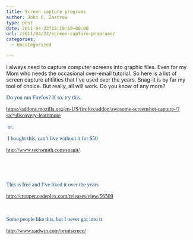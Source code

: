 ```yaml
---
title: Screen capture programs
author: John C. Zastrow
type: post
date: 2011-04-22T15:19:59+00:00
url: /2011/04/22/screen-capture-programs/
categories:
  - Uncategorized

---
```

I always need to capture computer screens into graphic files. Even for my Mom who needs the occasional over-email tutorial. So here is a list of screen capture utitlities that I&#8217;ve used over the years. Snag-it is by far my tool of choice. But really, all will work. Do you know of any more?

<!--[if gte mso 9]><xml>     Normal    0                false    false    false       EN-US    X-NONE    X-NONE                                                      MicrosoftInternetExplorer4                                                     </xml><![endif]-->

<!--[if gte mso 9]><xml>                                                                                                                                                                                                                                                                                                                                                                                                                                </xml><![endif]-->

<!--[if gte mso 10]>




 <![endif]-->

<p class="MsoNormal">
  <span style="font-size: 11.0pt; font-family: 'Calibri','sans-serif'; color: #1f497d;">Do you run Firefox? If so, try this.</span>
</p>

<p class="MsoNormal">
  <span style="font-size: 11.0pt; font-family: 'Calibri','sans-serif'; color: #1f497d;"><a href="https://addons.mozilla.org/en-US/firefox/addon/awesome-screenshot-capture-/?src=discovery-learnmore" class="broken_link">https://addons.mozilla.org/en-US/firefox/addon/awesome-screenshot-capture-/?src=discovery-learnmore</a></span>
</p>

<p class="MsoNormal">
  <span style="font-size: 11.0pt; font-family: 'Calibri','sans-serif'; color: #1f497d;"> or..</span>
</p>

<p class="MsoNormal">
  <span style="font-size: 11.0pt; font-family: 'Calibri','sans-serif'; color: #1f497d;"> I bought this, can’t live without it for $50</span>
</p>

<p class="MsoNormal">
  <span style="font-size: 11.0pt; font-family: 'Calibri','sans-serif'; color: #1f497d;"><a href="http://www.techsmith.com/snagit/">http://www.techsmith.com/snagit/</a></span>
</p>

<p class="MsoNormal">
  <span style="font-size: 11.0pt; font-family: 'Calibri','sans-serif'; color: #1f497d;"> </span>
</p>

<p class="MsoNormal">
  <span style="font-size: 11.0pt; font-family: 'Calibri','sans-serif'; color: #1f497d;"> </span>
</p>

<p class="MsoNormal">
  <span style="font-size: 11.0pt; font-family: 'Calibri','sans-serif'; color: #1f497d;">This is free and I’ve liked it over the years</span>
</p>

<p class="MsoNormal">
  <span style="font-size: 11.0pt; font-family: 'Calibri','sans-serif'; color: #1f497d;"><a href="http://cropper.codeplex.com/releases/view/56509">http://cropper.codeplex.com/releases/view/56509</a></span>
</p>

<p class="MsoNormal">
  <span style="font-size: 11.0pt; font-family: 'Calibri','sans-serif'; color: #1f497d;"> </span>
</p>

<p class="MsoNormal">
  <span style="font-size: 11.0pt; font-family: 'Calibri','sans-serif'; color: #1f497d;">Some people like this, but I never got into it</span>
</p>

<p class="MsoNormal">
  <span style="font-size: 11.0pt; font-family: 'Calibri','sans-serif'; color: #1f497d;"><a href="http://www.gadwin.com/printscreen/">http://www.gadwin.com/printscreen/</a></span>
</p>

<p class="MsoNormal">
  <span style="font-size: 11.0pt; font-family: 'Calibri','sans-serif'; color: #1f497d;"> </span>
</p>

<div class="zemanta-pixie">
  <img class="zemanta-pixie-img" alt="" src="http://img.zemanta.com/pixy.gif?x-id=82259afb-3fd7-88e5-bb2d-6ccbc9a955e8" />
</div>